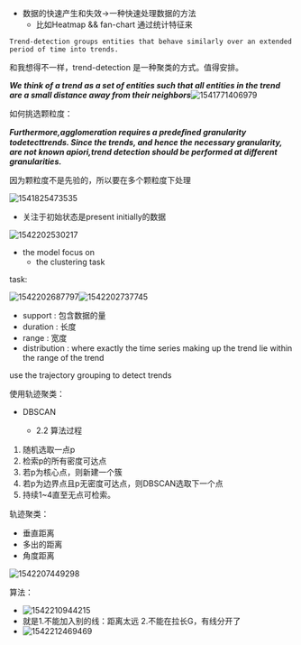 * 数据的快速产生和失效->一种快速处理数据的方法
  * 比如Heatmap && fan-chart 通过统计特征来



` Trend-detection groups entities that behave similarly over an extended period of time into trends. `



和我想得不一样，trend-detection 是一种聚类的方式。值得安排。



***We think of a trend as a set of entities such that all entities in the trend are a small distance away from their neighbors***![1541771406979](C:\Users\pc\AppData\Roaming\Typora\typora-user-images\1541771406979.png)



如何挑选颗粒度：

***Furthermore,agglomeration requires a predeﬁned granularity todetecttrends. Since the trends, and hence the necessary granularity, are not known apiori,trend detection should be performed at different granularities.***

因为颗粒度不是先验的，所以要在多个颗粒度下处理

![1541825473535](C:\Users\pc\AppData\Roaming\Typora\typora-user-images\1541825473535.png)

* 关注于初始状态是present initially的数据



![1542202530217](C:\Users\pc\AppData\Roaming\Typora\typora-user-images\1542202530217.png)

* the model focus on
  * the clustering task 



task:

![1542202687797](C:\Users\pc\AppData\Roaming\Typora\typora-user-images\1542202687797.png)![1542202737745](C:\Users\pc\AppData\Roaming\Typora\typora-user-images\1542202737745.png)

* support	:	包含数据的量
* duration :       长度
* range :             宽度
* distribution :   where exactly the time series making up the trend lie within the range of the trend



use the trajectory grouping to detect trends



使用轨迹聚类：



* DBSCAN

  * 2.2 算法过程

1. 随机选取一点p
2. 检索p的所有密度可达点
3. 若p为核心点，则新建一个簇
4. 若p为边界点且p无密度可达点，则DBSCAN选取下一个点
5. 持续1~4直至无点可检索。



轨迹聚类：

* 垂直距离
* 多出的距离
* 角度距离

![1542207449298](C:\Users\pc\AppData\Roaming\Typora\typora-user-images\1542207449298.png)





算法：

* ![1542210944215](C:\Users\pc\AppData\Roaming\Typora\typora-user-images\1542210944215.png)
* 就是1.不能加入别的线：距离太远 2.不能在拉长G，有线分开了
* ![1542212469469](C:\Users\pc\AppData\Roaming\Typora\typora-user-images\1542212469469.png)

